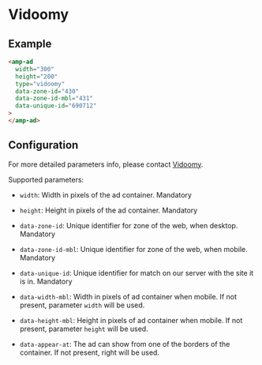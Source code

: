 <!---
Copyright 2020 The AMP HTML Authors. All Rights Reserved.

Licensed under the Apache License, Version 2.0 (the "License");
you may not use this file except in compliance with the License.
You may obtain a copy of the License at

      http://www.apache.org/licenses/LICENSE-2.0

Unless required by applicable law or agreed to in writing, software
distributed under the License is distributed on an "AS-IS" BASIS,
WITHOUT WARRANTIES OR CONDITIONS OF ANY KIND, either express or implied.
See the License for the specific language governing permissions and
limitations under the License.
-->

# Vidoomy

## Example

```html
<amp-ad
  width="300"
  height="200"
  type="vidoomy"
  data-zone-id="430"
  data-zone-id-mbl="431"
  data-unique-id="690712"
>
</amp-ad>
```

## Configuration

For more detailed parameters info, please contact [Vidoomy](https://www.vidoomy.com/#mod-c).

Supported parameters:

- `width`: Width in pixels of the ad container. Mandatory
- `height`: Height in pixels of the ad container. Mandatory
- `data-zone-id`: Unique identifier for zone of the web, when desktop. Mandatory
- `data-zone-id-mbl`: Unique identifier for zone of the web, when mobile. Mandatory
- `data-unique-id`: Unique identifier for match on our server with the site it is in. Mandatory

- `data-width-mbl`: Width in pixels of ad container when mobile. If not present, parameter `width` will be used.
- `data-height-mbl`: Height in pixels of ad container when mobile. If not present, parameter `height` will be used.
- `data-appear-at`: The ad can show from one of the borders of the container. If not present, right will be used.
